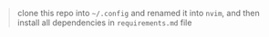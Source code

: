 > clone this repo into `~/.config` and renamed it into `nvim`, and then install all dependencies in `requirements.md` file
